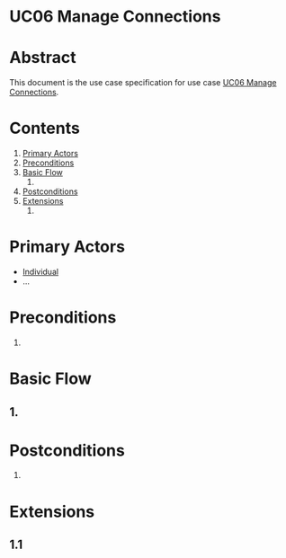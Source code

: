 # UC06 Manage Connections

# Abstract

This document is the use case specification for use case [UC06 Manage Connections](UC06%20Manage%20Connections.md).

# Contents


1. [Primary Actors](#primary-actors)
1. [Preconditions](#preconditions)
1. [Basic Flow](#basic-flow)
	1. [](#1-)
1. [Postconditions](#postconditions)
1. [Extensions](#extensions)
	1. [](#11-)

# Primary Actors

* [Individual](../Definitions.md.md#individual)
* ...

# Preconditions

1.

# Basic Flow

## 1. 

# Postconditions

1.

# Extensions

## 1.1

